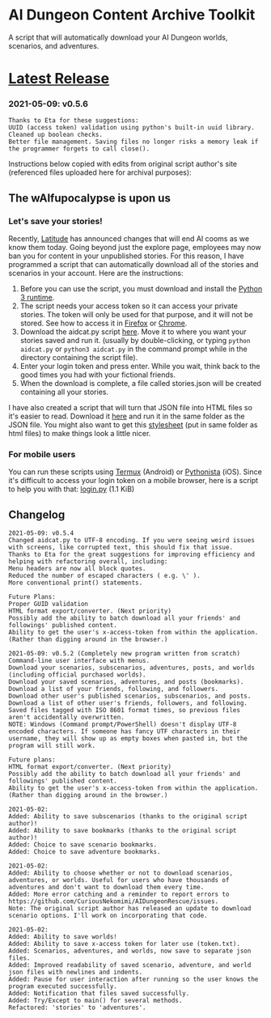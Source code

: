 # AI Dungeon Content Archive Toolkit
A script that will automatically download your AI Dungeon worlds, scenarios, and adventures.

# [Latest Release](https://github.com/CuriousNekomimi/AIDCAT/releases)
### 2021-05-09: v0.5.6
```
Thanks to Eta for these suggestions:
UUID (access token) validation using python's built-in uuid library.
Cleaned up boolean checks.
Better file management. Saving files no longer risks a memory leak if the programmer forgets to call close().
```

Instructions below copied with edits from original script author's site (referenced files uploaded here for archival purposes):

## The wAIfupocalypse is upon us
### Let's save your stories!

Recently, [Latitude](https://latitude.io/blog/update-to-our-community-ai-test-april-2021/) has announced changes that will end AI cooms as we know them today. Going beyond just the explore page, employees may now ban you for content in your unpublished stories. For this reason, I have programmed a script that can automatically download all of the stories and scenarios in your account. Here are the instructions:

1. Before you can use the script, you must download and install the [Python 3 runtime](https://www.python.org/downloads/).
2. The script needs your access token so it can access your private stories. The token will only be used for that purpose, and it will not be stored. See how to access it in [Firefox](/firefox.webm) or [Chrome](/chrome.webm).
3. Download the aidcat.py script [here](https://github.com/CuriousNekomimi/AIDCAT/releases). Move it to where you want your stories saved and run it. (usually by double-clicking, or typing `python aidcat.py` or `python3 aidcat.py` in the command prompt while in the directory containing the script file).
4. Enter your login token and press enter. While you wait, think back to the good times you had with your fictional friends.
5. When the download is complete, a file called stories.json will be created containing all your stories.

I have also created a script that will turn that JSON file into HTML files so it's easier to read. Download it [here](/genhtml.py) and run it in the same folder as the JSON file. You might also want to get this [stylesheet](/style.css) (put in same folder as html files) to make things look a little nicer.

### For mobile users

You can run these scripts using [Termux](https://termux.com/) (Android) or [Pythonista](https://apps.apple.com/us/app/pythonista-3/id1085978097) (iOS). Since it's difficult to access your login token on a mobile browser, here is a script to help you with that: [login.py](/login.py) (1.1 KiB)

## Changelog
```
2021-05-09: v0.5.4
Changed aidcat.py to UTF-8 encoding. If you were seeing weird issues with screens, like corrupted text, this should fix that issue.
Thanks to Eta for the great suggestions for improving efficiency and helping with refactoring overall, including:
Menu headers are now all block quotes.
Reduced the number of escaped characters ( e.g. \' ).
More conventional print() statements.

Future Plans:
Proper GUID validation
HTML format export/converter. (Next priority)
Possibly add the ability to batch download all your friends' and followings' published content.
Ability to get the user's x-access-token from within the application. (Rather than digging around in the browser.)

2021-05-09: v0.5.2 (Completely new program written from scratch)
Command-line user interface with menus.
Download your scenarios, subscenarios, adventures, posts, and worlds (including official purchased worlds).
Download your saved scenarios, adventures, and posts (bookmarks).
Download a list of your friends, following, and followers.
Download other user's published scenarios, subscenarios, and posts.
Download a list of other user's friends, followers, and following.
Saved files tagged with ISO 8601 format times, so previous files aren't accidentally overwritten.
NOTE: Windows (Command prompt/PowerShell) doesn't display UTF-8 encoded characters. If someone has fancy UTF characters in their username, they will show up as empty boxes when pasted in, but the program will still work.

Future plans:
HTML format export/converter. (Next priority)
Possibly add the ability to batch download all your friends' and followings' published content.
Ability to get the user's x-access-token from within the application. (Rather than digging around in the browser.)

2021-05-02:
Added: Ability to save subscenarios (thanks to the original script author)!
Added: Ability to save bookmarks (thanks to the original script author)!
Added: Choice to save scenario bookmarks.
Added: Choice to save adventure bookmarks.

2021-05-02:
Added: Ability to choose whether or not to download scenarios, adventures, or worlds. Useful for users who have thousands of adventures and don't want to download them every time.
Added: More error catching and a reminder to report errors to https://github.com/CuriousNekomimi/AIDungeonRescue/issues.
Note: The original script author has released an update to download scenario options. I'll work on incorporating that code.

2021-05-02:
Added: Ability to save worlds!
Added: Ability to save x-access token for later use (token.txt).
Added: Scenarios, adventures, and worlds, now save to separate json files.
Added: Improved readability of saved scenario, adventure, and world json files with newlines and indents.
Added: Pause for user interaction after running so the user knows the program executed successfully.
Added: Notification that files saved successfully.
Added: Try/Except to main() for several methods.
Refactored: 'stories' to 'adventures'.
```
